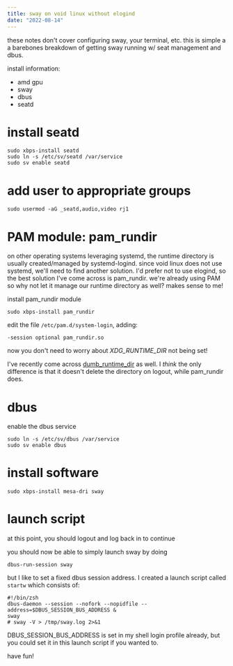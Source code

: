 ```yaml
---
title: sway on void linux without elogind
date: "2022-08-14"
---
```


these notes don't cover configuring sway, your terminal, etc. this is simple a
a barebones breakdown of getting sway running w/ seat management and dbus.

install information:
- amd gpu
- sway
- dbus
- seatd

# install seatd

```shell
sudo xbps-install seatd
sudo ln -s /etc/sv/seatd /var/service
sudo sv enable seatd
```

# add user to appropriate groups

```shell
sudo usermod -aG _seatd,audio,video rj1
```

# PAM module: pam_rundir

on other operating systems leveraging systemd, the runtime directory is usually
created/managed by systemd-logind. since void linux does not use systemd, we'll
need to find another solution. I'd prefer not to use elogind, so the best
solution I've come across is pam_rundir. we're already using PAM so why not let
it manage our runtime directory as well? makes sense to me!

install pam_rundir module

```shell
sudo xbps-install pam_rundir
```

edit the file `/etc/pam.d/system-login`, adding:

`-session optional pam_rundir.so`

now you don't need to worry about *XDG_RUNTIME_DIR* not being set!

I've recently come across
[dumb_runtime_dir](https://github.com/ifreund/dumb_runtime_dir) as well. I
*think* the only difference is that it doesn't delete the directory on logout,
while pam_rundir does.

# dbus

enable the dbus service

```shell
sudo ln -s /etc/sv/dbus /var/service
sudo sv enable dbus
```

# install software

```shell
sudo xbps-install mesa-dri sway
```
# launch script

at this point, you should logout and log back in to continue

you should now be able to simply launch sway by doing

```shell
dbus-run-session sway
```

but I like to set a fixed dbus session address. I created a launch script
called `startw` which consists of:

```shell
#!/bin/zsh
dbus-daemon --session --nofork --nopidfile --address=$DBUS_SESSION_BUS_ADDRESS &
sway
# sway -V > /tmp/sway.log 2>&1
```

DBUS_SESSION_BUS_ADDRESS is set in my shell login profile already, but you
could set it in this launch script if you wanted to.

have fun!
